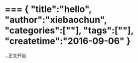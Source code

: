 ===
{
    "title":"hello",
    "author":"xiebaochun",
    "categories":[""],
    "tags":[""],
    "createtime":"2016-09-06"
}
===
...正文开始
